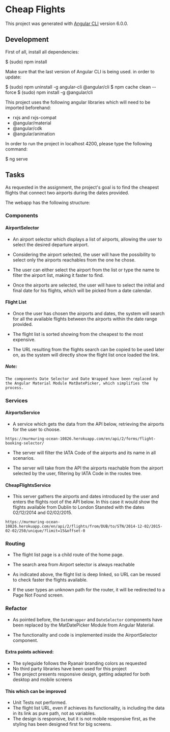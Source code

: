 # Cheap Flights

This project was generated with [Angular CLI](https://github.com/angular/angular-cli) version 6.0.0.

## Development

First of all, install all dependencies:

  $ (sudo) npm install
  
Make sure that the last version of Angular CLI is being used. in order to update:

  $ (sudo) npm uninstall -g angular-cli @angular/cli
  $ npm cache clean --force
  $ (sudo) npm install -g @angular/cli

This project uses the following angular libraries which will need to be imported beforehand:

 * rxjs and rxjs-compat
 * @angular/material 
 * @angular/cdk
 * @angular/animation

In order to run the project in localhost 4200, please type the following command:

  $ ng serve

## Tasks

As requested in the assignment, the project's goal is to find the cheapest flights that connect two airports during the dates provided.

The webapp has the following structure:

### Components

#### AirportSelector

* An airport selector which displays a list of airports, allowing the user to select the desired departure airport.

* Considering the airport selected, the user will have the possibility to select only the airports reachables from the one he chose.

* The user can either select the airport from the list or type the name to filter the airport list, making it faster to find.

* Once the airports are selected, the user will have to select the initial and final date for his flights, which will be picked from a date calendar.

#### Flight List

* Once the user has chosen the airports and dates, the system will search for all the available flights between the airports within the date range provided.

* The flight list is sorted showing from the cheapest to the most expensive.

* The URL resulting from the flights search can be copied to be used later on, as the system will directly show the flight list once loaded the link.


##### Note:
```
The components Date Selector and Date Wrapped have been replaced by the Angular Material Module MatDatePicker, which simplifies the process.
```

### Services

#### AirportsService

* A service which gets the data from the API below, retrieving the airports for the user to choose.

```
https://murmuring-ocean-10826.herokuapp.com/en/api/2/forms/flight-booking-selector/
```

* The server will filter the IATA Code of the airports and its name in all scenarios.

* The server will take from the API the airports reachable from the airport selected by the user, filtering by IATA Code in the routes tree.

#### CheapFlightsService

* This server gathers the airports and dates introduced by the user and enters the flights root of the API below. In this case it would show the flights available
from Dublin to London Stansted with the dates 02/12/2014 and 02/02/2015.

```
https://murmuring-ocean-10826.herokuapp.com/en/api/2/flights/from/DUB/to/STN/2014-12-02/2015-02-02/250/unique/?limit=15&offset-0
```

### Routing

* The flight list page is a child route of the home page.

* The search area from Airport selector is always reachable

* As indicated above, the flight list is deep linked, so  URL can be reused to check faster the flights available.

* If the user types an unknown path for the router, it will be redirected to a Page Not Found screen.

### Refactor

* As pointed before, the `DateWrapper` and `DateSelector` components have been replaced by the MatDatePicker Module from Angular Material.

* The functionality and code is implemented inside the AirportSelector component.

#### Extra points achieved:

* The syleguide follows the Ryanair branding colors as requested
* No third party libraries have been used for this project
* The project presents responsive design, getting adapted for both desktop and mobile screens

#### This which can be improved

* Unit Tests not performed.
* The flight list URL, even if achieves its functionality, is including the data in its link as pure path, not as variables.
* The design is responsive, but it is not mobile responsive first, as the styling has been designed first for big screens.
